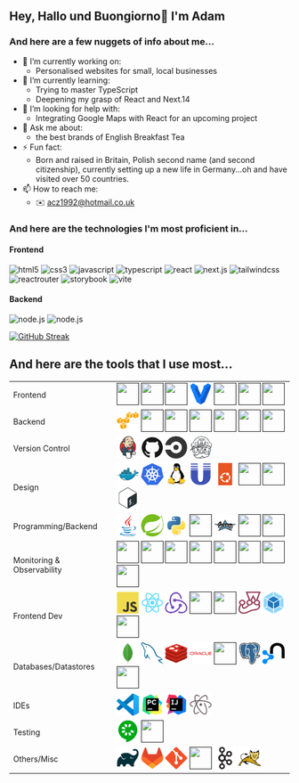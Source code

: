 ## Hey, Hallo und Buongiorno👋 I'm Adam
### And here are a few nuggets of info about me...
- 🔭 I’m currently working on:
    - Personalised websites for small, local businesses
- 🌱 I’m currently learning:
    - Trying to master TypeScript
    - Deepening my grasp of React and Next.14
- 🤔 I’m looking for help with:
    - Integrating Google Maps with React for an upcoming project
- 💬 Ask me about:
    - the best brands of English Breakfast Tea
- ⚡ Fun fact: 
    - Born and raised in Britain, Polish second name (and second citizenship), currently setting up a new life in Germany...oh and have visited over 50 countries. 
- 📫 How to reach me:
    - ✉️ acz1992@hotmail.co.uk
### And here are the technologies I'm most proficient in...
#### Frontend
![html5](https://img.shields.io/badge/HTML5-E34F26?style=for-the-badge&logo=HTML5&logoColor=white)
![css3](https://img.shields.io/badge/CSS3-1572B6?style=for-the-badge&logo=HTML5&logoColor=white)
![javascript](https://img.shields.io/badge/JavaScript-F7DF1E?style=for-the-badge&logo=JavaScript&logoColor=white)
![typescript](https://img.shields.io/badge/TypeScript-3178C6?style=for-the-badge&logo=TypeScript&logoColor=white)
![react](https://img.shields.io/badge/React-61DAFB?style=for-the-badge&logo=react&logoColor=white)
![next.js](https://img.shields.io/badge/Next_js-000000?style=for-the-badge&logo=Next.js&logoColor=white)
![tailwindcss](https://img.shields.io/badge/tailwind_css-06B6D4?style=for-the-badge&logo=tailwindcss&logoColor=white)
![reactrouter](https://img.shields.io/badge/React_Router-CA4245?style=for-the-badge&logo=reactrouter&logoColor=white)
![storybook](https://img.shields.io/badge/storybook-FF4785?style=for-the-badge&logo=storybook&logoColor=white)
![vite](https://img.shields.io/badge/vite-FF4785?style=for-the-badge&logo=vite&logoColor=white)

#### Backend
![node.js](https://img.shields.io/badge/node.js-339933?style=for-the-badge&logo=node.js&logoColor=white)
![node.js](https://img.shields.io/badge/node.js-339933?style=for-the-badge&logo=node.js&logoColor=white)

     
[![GitHub Streak](https://streak-stats.demolab.com/?user=acz1992&theme=default)](https://git.io/streak-stats)

## And here are the tools that I use most...
<table>
    <tr>
        <td>Frontend</td>
        <td>
            <a href=""><img src="https://cdn.jsdelivr.net/gh/devicons/devicon/icons/vscode/html5-original.svg" width="40" height="40"/></a>
            <a href=""><img src="https://www.vectorlogo.zone/logos/packerio/packerio-icon.svg" width="40" height="40"/></a>
            <a href=""><img src="https://www.vectorlogo.zone/logos/ansible/ansible-icon.svg" width="40" height="40"/></a>
            <a href=""><img src="https://github.com/devicons/devicon/blob/v2.13.0/icons/vagrant/vagrant-original.svg" width="40" height="40"/></a>
            <a href=""><img src="https://www.vectorlogo.zone/logos/chefio/chefio-icon.svg" width="40" height="40"/></a>
            <a href=""><img src="https://www.vectorlogo.zone/logos/jfrog/jfrog-icon.svg" width="40" height="40"/></a>
            <a href=""><img src="https://www.vectorlogo.zone/logos/nginx/nginx-icon.svg" width="40" height="40"/></a>
        </td>
    </tr>
    <tr>
        <td>Backend</td>
        <td>
            <a href=""><img src="https://github.com/devicons/devicon/blob/v2.13.0/icons/amazonwebservices/amazonwebservices-original.svg" width="40" height="40"/></a>
            <a href=""><img src="https://www.vectorlogo.zone/logos/amazon_cloudformation/amazon_cloudformation-icon.svg" width="40" height="40"/></a>
            <a href=""><img src="https://www.vectorlogo.zone/logos/amazon_eks/amazon_eks-icon.svg" width="40" height="40"/></a>
            <a href=""><img src="https://www.vectorlogo.zone/logos/amazon_ecs/amazon_ecs-icon.svg" width="40" height="40"/></a>
            <a href=""><img src="https://www.vectorlogo.zone/logos/amazon_elasticcontainer/amazon_elasticcontainer-icon.svg" width="40" height="40"/></a>
            <a href=""><img src="https://www.vectorlogo.zone/logos/amazon_cloudwatch/amazon_cloudwatch-icon.svg" width="40" height="40"/></a>
            <a href=""><img src="https://www.vectorlogo.zone/logos/serverless/serverless-icon.svg" width="40" height="40"/></a>
            <!-- <a href=""><img src=""/></a>
            <a href=""><img src=""/></a> -->
        </td>
    </tr>
    <tr>
        <td>Version Control</td>
        <td>
            <a href=""><img src="https://github.com/devicons/devicon/blob/v2.13.0/icons/jenkins/jenkins-original.svg" width="40" height="40"/></a>
            <a href=""><img src="https://github.com/devicons/devicon/blob/v2.13.0/icons/github/github-original.svg" width="40" height="40"/></a>
            <a href=""><img src="https://github.com/devicons/devicon/blob/v2.13.0/icons/circleci/circleci-plain.svg" width="40" height="40"/></a>
            <a href=""><img src="https://github.com/devicons/devicon/blob/v2.13.0/icons/travis/travis-plain.svg" width="40" height="40"/></a>
        </td>
    </tr>
    <tr>
        <td>Design</td>
        <td>
            <a href=""><img src="https://github.com/devicons/devicon/blob/v2.13.0/icons/docker/docker-original.svg" width="40" height="40"/></a>
            <a href=""><img src="https://github.com/devicons/devicon/blob/v2.13.0/icons/kubernetes/kubernetes-plain.svg" width="40" height="40"/></a>
            <a href=""><img src="https://github.com/devicons/devicon/blob/v2.13.0/icons/linux/linux-original.svg" width="40" height="40"/></a>
            <a href=""><img src="https://github.com/devicons/devicon/blob/v2.13.0/icons/unix/unix-original.svg" width="40" height="40"/></a>
            <a href=""><img src="https://github.com/devicons/devicon/blob/v2.13.0/icons/ubuntu/ubuntu-plain.svg" width="40" height="40"/></a>
            <a href=""><img src="https://www.vectorlogo.zone/logos/servicenow/servicenow-icon.svg" width="40" height="40"/></a>
            <a href=""><img src="https://www.vectorlogo.zone/logos/pagerduty/pagerduty-icon.svg" width="40" height="40"/></a>
            <a href=""><img src="https://github.com/devicons/devicon/blob/v2.13.0/icons/bash/bash-original.svg" width="40" height="40"/></a>
        </td>
    </tr>
    <tr>
        <td>Programming/Backend</td>
        <td>
            <a href=""><img src="https://github.com/devicons/devicon/blob/v2.13.0/icons/java/java-original.svg" width="40" height="40"/></a>
            <a href=""><img src="https://github.com/devicons/devicon/blob/v2.13.0/icons/spring/spring-original.svg" width="40" height="40"/></a>
            <a href=""><img src="https://github.com/devicons/devicon/blob/v2.13.0/icons/python/python-original.svg" width="40" height="40"/></a>
            <a href=""><img src="https://www.vectorlogo.zone/logos/kotlinlang/kotlinlang-icon.svg" width="40" height="40"/></a>
            <a href=""><img src="https://github.com/devicons/devicon/blob/v2.13.0/icons/groovy/groovy-original.svg" width="40" height="40"/></a>
            <a href=""><img src="https://www.vectorlogo.zone/logos/pocoo_flask/pocoo_flask-icon.svg" width="40" height="40"/></a>
            <a href=""><img src="https://www.vectorlogo.zone/logos/golang/golang-official.svg" width="40" height="40"/></a>
        </td>
    </tr>
    <tr>
        <td>Monitoring & Observability</td>
        <td>
            <a href=""><img src="https://www.vectorlogo.zone/logos/splunk/splunk-icon.svg" width="40" height="40"/></a>
            <a href=""><img src="https://www.vectorlogo.zone/logos/datadoghq/datadoghq-icon.svg" width="40" height="40"/></a>
            <a href=""><img src="https://www.vectorlogo.zone/logos/elastic/elastic-icon.svg" width="40" height="40"/></a>
            <a href=""><img src="https://www.vectorlogo.zone/logos/elasticco_logstash/elasticco_logstash-icon.svg" width="40" height="40"/></a>
            <a href=""><img src="https://www.vectorlogo.zone/logos/elasticco_kibana/elasticco_kibana-icon.svg" width="40" height="40"/></a>
            <a href=""><img src="https://www.vectorlogo.zone/logos/appdynamics/appdynamics-icon.svg" width="40" height="40"/></a>
            <a href=""><img src="https://www.vectorlogo.zone/logos/prometheusio/prometheusio-icon.svg" width="40" height="40"/></a>
            <a href=""><img src="https://www.vectorlogo.zone/logos/sumologic/sumologic-icon.svg" width="40" height="40"/></a>
        </td>
    </tr>
    <tr>
        <td>Frontend Dev</td>
        <td>
            <a href=""><img src="https://github.com/devicons/devicon/blob/v2.13.0/icons/javascript/javascript-original.svg" width="40" height="40"/></a>
            <a href=""><img src="https://github.com/devicons/devicon/blob/v2.13.0/icons/react/react-original.svg" width="40" height="40"/></a>
            <a href=""><img src="https://github.com/devicons/devicon/blob/v2.13.0/icons/redux/redux-original.svg" width="40" height="40"/></a>
            <a href=""><img src="https://www.vectorlogo.zone/logos/yeoman/yeoman-icon.svg" width="40" height="40"/></a>
            <a href=""><img src="https://www.vectorlogo.zone/logos/npmjs/npmjs-icon.svg" width="40" height="40"/></a>
            <a href=""><img src="https://github.com/devicons/devicon/blob/v2.13.0/icons/jest/jest-plain.svg" width="40" height="40"/></a>
            <a href=""><img src="https://github.com/devicons/devicon/blob/v2.13.0/icons/webpack/webpack-original.svg" width="40" height="40"/></a>
            <a href=""><img src="https://www.vectorlogo.zone/logos/sass-lang/sass-lang-icon.svg" width="40" height="40"/></a>
        </td>
    </tr>
    <tr>
        <td>Databases/Datastores</td>
        <td>
            <a href=""><img src="https://github.com/devicons/devicon/blob/v2.13.0/icons/mongodb/mongodb-original.svg" width="40" height="40"/></a>
            <a href=""><img src="https://github.com/devicons/devicon/blob/v2.13.0/icons/mysql/mysql-original.svg" width="40" height="40"/></a>
            <a href=""><img src="https://github.com/devicons/devicon/blob/v2.13.0/icons/redis/redis-original.svg" width="40" height="40"/></a>
            <a href=""><img src="https://github.com/devicons/devicon/blob/v2.13.0/icons/oracle/oracle-original.svg" width="40" height="40"/></a>
            <a href=""><img src="https://www.vectorlogo.zone/logos/apache_cassandra/apache_cassandra-icon.svg" width="40" height="40"/></a>
            <a href=""><img src="https://github.com/devicons/devicon/blob/v2.13.0/icons/postgresql/postgresql-original.svg" width="40" height="40"/></a>
            <a href=""><img src="https://github.com/devicons/devicon/blob/v2.13.0/icons/neo4j/neo4j-original.svg" width="40" height="40"/></a>
            <a href=""><img src="https://www.vectorlogo.zone/logos/snowflake/snowflake-icon.svg" width="40" height="40"/></a>
        </td>
    </tr>
    <tr>
        <td>IDEs</td>
        <td>
            <a href=""><img src="https://github.com/devicons/devicon/blob/v2.13.0/icons/vscode/vscode-original.svg" width="40" height="40"/></a>
            <a href=""><img src="https://github.com/devicons/devicon/blob/v2.13.0/icons/pycharm/pycharm-original.svg" width="40" height="40"/></a>
            <a href=""><img src="https://github.com/devicons/devicon/blob/v2.13.0/icons/intellij/intellij-original.svg" width="40" height="40"/></a>
            <a href=""><img src="https://github.com/devicons/devicon/blob/v2.13.0/icons/atom/atom-original.svg" width="40" height="40"/></a>
            <!-- <a href=""><img src="https://worldvectorlogo.com/download/sublime-text.svg"/></a> -->
        </td>
    </tr>
    <tr>
        <td>Testing</td>
        <td>
            <a href=""><img src="https://github.com/devicons/devicon/blob/v2.13.0/icons/cucumber/cucumber-plain.svg" width="40" height="40"/></a>
            <a href=""><img src="https://www.vectorlogo.zone/logos/philadelphiapact/philadelphiapact-icon.svg" width="40" height="40"/></a>
            <!-- <a href=""><img src=""/></a>
            <a href=""><img src=""/></a>
            <a href=""><img src=""/></a> -->
        </td>
    </tr>
    <tr>
        <td>Others/Misc</td>
        <td>
            <a href=""><img src="https://github.com/devicons/devicon/blob/v2.13.0/icons/gradle/gradle-plain.svg" width="40" height="40"/></a>
            <a href=""><img src="https://github.com/devicons/devicon/blob/v2.13.0/icons/gitlab/gitlab-original.svg" width="40" height="40"/></a>
            <a href=""><img src="https://github.com/devicons/devicon/blob/v2.13.0/icons/git/git-original.svg" width="40" height="40"/></a>
            <a href=""><img src="https://www.vectorlogo.zone/logos/getpostman/getpostman-icon.svg" width="40" height="40"/></a>
            <a href=""><img src="https://github.com/devicons/devicon/blob/v2.13.0/icons/apachekafka/apachekafka-original.svg" width="40" height="40"/></a>
            <a href=""><img src="https://github.com/devicons/devicon/blob/v2.13.0/icons/tomcat/tomcat-original.svg" width="40" height="40"/></a>
            <!-- <a href=""><img src=""/></a> -->
        </td>
    </tr>
</table>


<br/>
